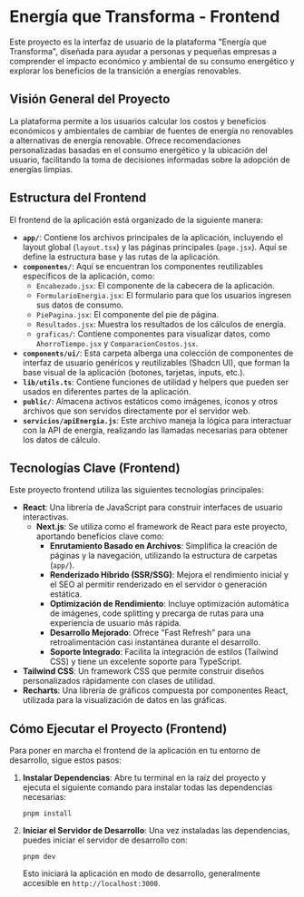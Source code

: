 # Energía que Transforma - Frontend

Este proyecto es la interfaz de usuario de la plataforma "Energía que Transforma", diseñada para ayudar a personas y pequeñas empresas a comprender el impacto económico y ambiental de su consumo energético y explorar los beneficios de la transición a energías renovables.

## Visión General del Proyecto

La plataforma permite a los usuarios calcular los costos y beneficios económicos y ambientales de cambiar de fuentes de energía no renovables a alternativas de energía renovable. Ofrece recomendaciones personalizadas basadas en el consumo energético y la ubicación del usuario, facilitando la toma de decisiones informadas sobre la adopción de energías limpias.

## Estructura del Frontend

El frontend de la aplicación está organizado de la siguiente manera:

-   **`app/`**: Contiene los archivos principales de la aplicación, incluyendo el layout global (`layout.tsx`) y las páginas principales (`page.jsx`). Aquí se define la estructura base y las rutas de la aplicación.
-   **`componentes/`**: Aquí se encuentran los componentes reutilizables específicos de la aplicación, como:
    -   `Encabezado.jsx`: El componente de la cabecera de la aplicación.
    -   `FormularioEnergia.jsx`: El formulario para que los usuarios ingresen sus datos de consumo.
    -   `PiePagina.jsx`: El componente del pie de página.
    -   `Resultados.jsx`: Muestra los resultados de los cálculos de energía.
    -   `graficas/`: Contiene componentes para visualizar datos, como `AhorroTiempo.jsx` y `ComparacionCostos.jsx`.
-   **`components/ui/`**: Esta carpeta alberga una colección de componentes de interfaz de usuario genéricos y reutilizables (Shadcn UI), que forman la base visual de la aplicación (botones, tarjetas, inputs, etc.).
-   **`lib/utils.ts`**: Contiene funciones de utilidad y helpers que pueden ser usados en diferentes partes de la aplicación.
-   **`public/`**: Almacena activos estáticos como imágenes, íconos y otros archivos que son servidos directamente por el servidor web.
-   **`servicios/apiEnergia.js`**: Este archivo maneja la lógica para interactuar con la API de energía, realizando las llamadas necesarias para obtener los datos de cálculo.

## Tecnologías Clave (Frontend)

Este proyecto frontend utiliza las siguientes tecnologías principales:

-   **React**: Una librería de JavaScript para construir interfaces de usuario interactivas.
    -   **Next.js**: Se utiliza como el framework de React para este proyecto, aportando beneficios clave como:
        -   **Enrutamiento Basado en Archivos**: Simplifica la creación de páginas y la navegación, utilizando la estructura de carpetas (`app/`).
        -   **Renderizado Híbrido (SSR/SSG)**: Mejora el rendimiento inicial y el SEO al permitir renderizado en el servidor o generación estática.
        -   **Optimización de Rendimiento**: Incluye optimización automática de imágenes, code splitting y precarga de rutas para una experiencia de usuario más rápida.
        -   **Desarrollo Mejorado**: Ofrece "Fast Refresh" para una retroalimentación casi instantánea durante el desarrollo.
        -   **Soporte Integrado**: Facilita la integración de estilos (Tailwind CSS) y tiene un excelente soporte para TypeScript.
-   **Tailwind CSS**: Un framework CSS que permite construir diseños personalizados rápidamente con clases de utilidad.
-   **Recharts**: Una librería de gráficos compuesta por componentes React, utilizada para la visualización de datos en las gráficas.

## Cómo Ejecutar el Proyecto (Frontend)

Para poner en marcha el frontend de la aplicación en tu entorno de desarrollo, sigue estos pasos:

1.  **Instalar Dependencias**:
    Abre tu terminal en la raíz del proyecto y ejecuta el siguiente comando para instalar todas las dependencias necesarias:
    ```
    pnpm install
    ```

2.  **Iniciar el Servidor de Desarrollo**:
    Una vez instaladas las dependencias, puedes iniciar el servidor de desarrollo con:
    ```
    pnpm dev
    ```
    Esto iniciará la aplicación en modo de desarrollo, generalmente accesible en `http://localhost:3000`.
